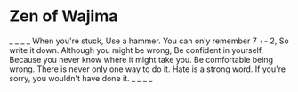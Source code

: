 # Zen of Wajima

_
_
_
_
When you're stuck,
Use a hammer.
You can only remember 7 +- 2,
So write it down.
Although you might be wrong,
Be confident in yourself,
Because you never know where it might take you.
Be comfortable being wrong.
There is never only one way to do it.
Hate is a strong word.
If you're sorry, you wouldn't have done it.
_
_
_
_
